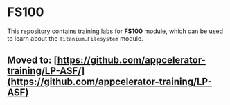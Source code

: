 # FS100

This repository contains training labs for **FS100** module, which can be used to learn about  the `Titanium.Filesystem` module.

## Moved to: [https://github.com/appcelerator-training/LP-ASF/](https://github.com/appcelerator-training/LP-ASF)